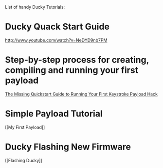 List of handy Ducky Tutorials:

# Ducky Quack Start Guide
http://www.youtube.com/watch?v=NeDYD9nb7PM

# Step-by-step process for creating, compiling and running your first payload
[The Missing Quickstart Guide to Running Your First Keystroke Payload Hack](https://blog.hartleybrody.com/rubber-ducky-guide/)

# Simple Payload Tutorial
[[My First Payload]]

# Ducky Flashing New Firmware
[[Flashing Ducky]]